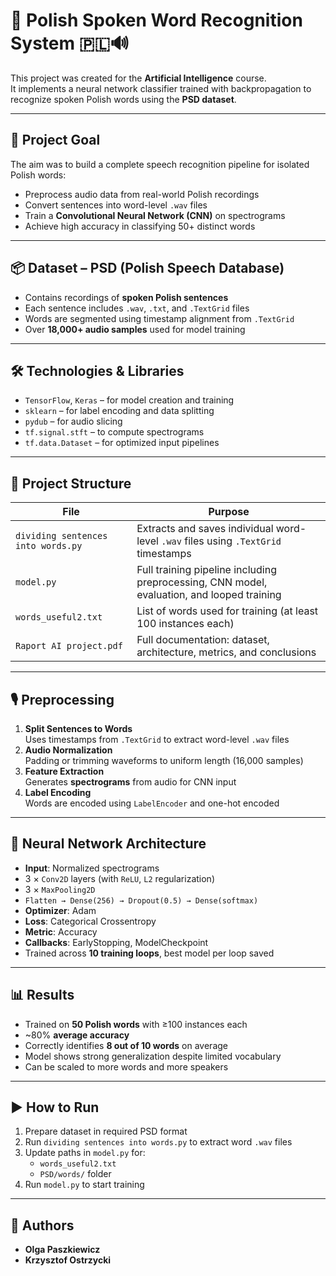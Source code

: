 # 🧠 Polish Spoken Word Recognition System 🇵🇱🔊

This project was created for the **Artificial Intelligence** course.  
It implements a neural network classifier trained with backpropagation to recognize spoken Polish words using the **PSD dataset**.

---

## 🎯 Project Goal

The aim was to build a complete speech recognition pipeline for isolated Polish words:
- Preprocess audio data from real-world Polish recordings  
- Convert sentences into word-level `.wav` files  
- Train a **Convolutional Neural Network (CNN)** on spectrograms  
- Achieve high accuracy in classifying 50+ distinct words

---

## 📦 Dataset – PSD (Polish Speech Database)

- Contains recordings of **spoken Polish sentences**
- Each sentence includes `.wav`, `.txt`, and `.TextGrid` files
- Words are segmented using timestamp alignment from `.TextGrid`
- Over **18,000+ audio samples** used for model training

---

## 🛠️ Technologies & Libraries

- `TensorFlow`, `Keras` – for model creation and training  
- `sklearn` – for label encoding and data splitting  
- `pydub` – for audio slicing  
- `tf.signal.stft` – to compute spectrograms  
- `tf.data.Dataset` – for optimized input pipelines  

---

## 🧱 Project Structure

| File | Purpose |
|------|---------|
| `dividing sentences into words.py` | Extracts and saves individual word-level `.wav` files using `.TextGrid` timestamps |
| `model.py` | Full training pipeline including preprocessing, CNN model, evaluation, and looped training |
| `words_useful2.txt` | List of words used for training (at least 100 instances each) |
| `Raport AI project.pdf` | Full documentation: dataset, architecture, metrics, and conclusions |

---

## 🎙️ Preprocessing

1. **Split Sentences to Words**  
   Uses timestamps from `.TextGrid` to extract word-level `.wav` files  
2. **Audio Normalization**  
   Padding or trimming waveforms to uniform length (16,000 samples)  
3. **Feature Extraction**  
   Generates **spectrograms** from audio for CNN input  
4. **Label Encoding**  
   Words are encoded using `LabelEncoder` and one-hot encoded

---

## 🧠 Neural Network Architecture

- **Input**: Normalized spectrograms  
- 3 × `Conv2D` layers (with `ReLU`, `L2` regularization)  
- 3 × `MaxPooling2D`  
- `Flatten → Dense(256) → Dropout(0.5) → Dense(softmax)`  
- **Optimizer**: Adam  
- **Loss**: Categorical Crossentropy  
- **Metric**: Accuracy  
- **Callbacks**: EarlyStopping, ModelCheckpoint  
- Trained across **10 training loops**, best model per loop saved

---

## 📊 Results

- Trained on **50 Polish words** with ≥100 instances each  
- ~80% **average accuracy**  
- Correctly identifies **8 out of 10 words** on average  
- Model shows strong generalization despite limited vocabulary  
- Can be scaled to more words and more speakers

---

## ▶️ How to Run

1. Prepare dataset in required PSD format  
2. Run `dividing sentences into words.py` to extract word `.wav` files  
3. Update paths in `model.py` for:
   - `words_useful2.txt`  
   - `PSD/words/` folder  
4. Run `model.py` to start training

---

## 👥 Authors

- **Olga Paszkiewicz**  
- **Krzysztof Ostrzycki**

